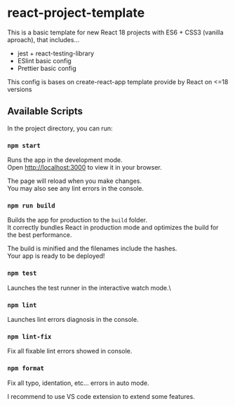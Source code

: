 # react-project-template

This is a basic template for new React 18 projects with ES6 + CSS3 (vanilla aproach), that includes...

- jest + react-testing-library
- ESlint basic config
- Prettier basic config

This config is bases on create-react-app template provide by React on <=18 versions

## Available Scripts

In the project directory, you can run:

### `npm start`

Runs the app in the development mode.\
Open [http://localhost:3000](http://localhost:3000) to view it in your browser.

The page will reload when you make changes.\
You may also see any lint errors in the console.

### `npm run build`

Builds the app for production to the `build` folder.\
It correctly bundles React in production mode and optimizes the build for the best performance.

The build is minified and the filenames include the hashes.\
Your app is ready to be deployed!

### `npm test`

Launches the test runner in the interactive watch mode.\

### `npm lint`

Launches lint errors diagnosis in the console.

### `npm lint-fix`

Fix all fixable lint errors showed in console.

### `npm format`

Fix all typo, identation, etc... errors in auto mode.

I recommend to use VS code extension to extend some features.
